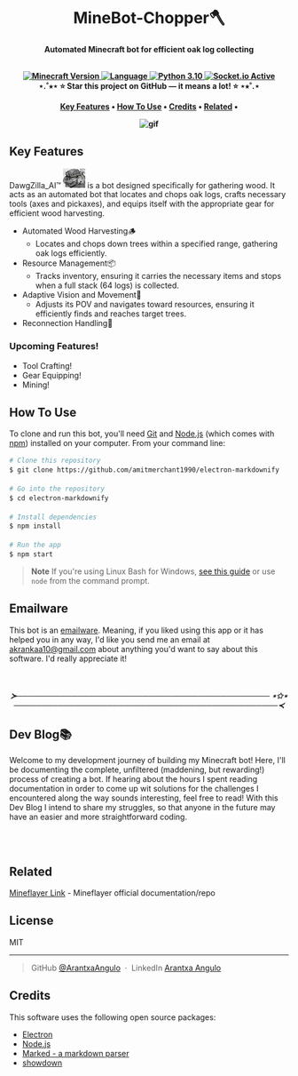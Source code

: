 
<h1 align="center">
  MineBot-Chopper🪓
  <br>
</h1>
<h4 align="center">Automated Minecraft bot for efficient oak log collecting <br>
<br>
<p align="center">
  <a href="https://img.shields.io/badge/Minecraft-1.20.6-green">
    <img src="https://img.shields.io/badge/Minecraft-1.20.6-green" alt="Minecraft Version">
</a>
<a href="https://img.shields.io/badge/Language-JavaScript-yellow">
    <img src="https://img.shields.io/badge/Language-JavaScript-yellow" alt="Language">
</a>
<a href="https://img.shields.io/badge/Python-3.10-blue">
    <img src="https://img.shields.io/badge/Python-3.10-blue" alt="Python 3.10">
</a>
<a href="https://img.shields.io/badge/Socket.io-Active-purple">
    <img src="https://img.shields.io/badge/Socket.io-Active-purple" alt="Socket.io Active">
</a>
<br>
	⋆.˚⭒⋆ ⭐ Star this project on GitHub — it means a lot! ⭐ ⋆⭒˚.⋆
</p>

<p align="center">
  <a href="#key-features">Key Features</a> •
  <a href="#how-to-use">How To Use</a> •
  <a href="#credits">Credits</a> •
  <a href="#related">Related</a> •
</p>

![gif](assets/gif1.gif)

## Key Features
DawgZilla_AI™️ <img src="assets/yqacnkfqsmxc1.png" width="40"/>
is a bot designed specifically for gathering wood. It acts as an automated bot that locates and chops oak logs, crafts necessary tools (axes and pickaxes), and equips itself with the appropriate gear for efficient wood harvesting.
* Automated Wood Harvesting🪵
  - Locates and chops down trees within a specified range, gathering oak logs efficiently.
* Resource Management📦
  - Tracks inventory, ensuring it carries the necessary items and stops when a full stack (64 logs) is collected.
* Adaptive Vision and Movement🔎
  - Adjusts its POV and navigates toward resources, ensuring it efficiently finds and reaches target trees.  
* Reconnection Handling🔄

### Upcoming Features!
- Tool Crafting!
- Gear Equipping!
- Mining!

## How To Use

To clone and run this bot, you'll need [Git](https://git-scm.com) and [Node.js](https://nodejs.org/en/download/) (which comes with [npm](http://npmjs.com)) installed on your computer. From your command line:

```bash
# Clone this repository
$ git clone https://github.com/amitmerchant1990/electron-markdownify

# Go into the repository
$ cd electron-markdownify

# Install dependencies
$ npm install

# Run the app
$ npm start
```

> **Note**
> If you're using Linux Bash for Windows, [see this guide](https://www.howtogeek.com/261575/how-to-run-graphical-linux-desktop-applications-from-windows-10s-bash-shell/) or use `node` from the command prompt.

## Emailware

This bot is an [emailware](https://en.wiktionary.org/wiki/emailware). Meaning, if you liked using this app or it has helped you in any way, I'd like you send me an email at <akrankaa10@gmail.com> about anything you'd want to say about this software. I'd really appreciate it!

<br>
<h5 align="center">
  ≻────────────────────────────────────────────── ⋆✩⋆ ────────────────────────────────────────────────≺
</h5>

## Dev Blog📚
Welcome to my development journey of building my Minecraft bot! Here, I'll be documenting the complete, unfiltered (maddening, but rewarding!) process of creating a bot. If hearing about the hours I spent reading documentation in order to come up wit solutions for the challenges I encountered along the way sounds interesting, feel free to read! With this Dev Blog I intend to share my struggles, so that anyone in the future may have an easier and more straightforward coding. 

<br><br>
## Related

[Mineflayer Link](https://github.com/PrismarineJS/mineflayer/tree/master) - Mineflayer official documentation/repo


## License

MIT

---

> GitHub [@ArantxaAngulo](https://github.com/ArantxaAngulo) &nbsp;&middot;&nbsp;
> LinkedIn [Arantxa Angulo](https://www.linkedin.com/in/arantxa-angulok/)


## Credits

This software uses the following open source packages:

- [Electron](https://python-socketio.readthedocs.io/en/latest/client.html)
- [Node.js](https://stackoverflow.com/questions/52788198/how-to-emit-message-from-python-server-to-javascript-client-in-python-socketio)
- [Marked - a markdown parser](https://github.com/miguelgrinberg/python-socketio/issues/536)
- [showdown](https://github.com/PrismarineJS/mineflayer/tree/master)


